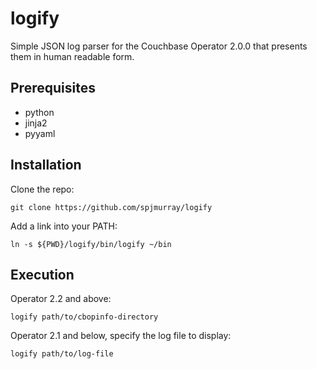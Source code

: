 # logify

Simple JSON log parser for the Couchbase Operator 2.0.0 that presents them in human readable form.

## Prerequisites

* python
* jinja2
* pyyaml

## Installation

Clone the repo:

    git clone https://github.com/spjmurray/logify

Add a link into your PATH:

    ln -s ${PWD}/logify/bin/logify ~/bin

## Execution

Operator 2.2 and above:

    logify path/to/cbopinfo-directory

Operator 2.1 and below, specify the log file to display:

    logify path/to/log-file
